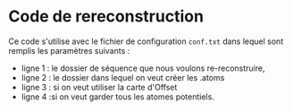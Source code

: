 # Code de rereconstruction

Ce code s'utilise avec le fichier de configuration `conf.txt` dans lequel sont remplis les paramètres suivants :
* ligne 1 : le dossier de séquence que nous voulons re-reconstruire,
* ligne 2 : le dossier dans lequel on veut créer les .atoms
* ligne 3 : si on veut utiliser la carte d'Offset
* ligne 4 :si on veut garder tous les atomes potentiels.
